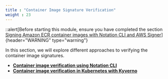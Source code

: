 ```yaml
---
title : "Container Image Signature Verification"
weight : 23
---
```


::alert[Before starting this module, ensure you have completed the section [Signing Amazon ECR container images with Notation CLI and AWS Signer](../2-sign-ecr-repo-with-notation-aws-signer/)]{header="WARNING" type="warning"}

In this section, we will explore different approaches to verifying the container image signatures.

* [**Container image verification using Notation CLI**](1-verify-signature-with-notation-cli)
* [**Container image verification in Kubernetes with Kyverno**](2-verify-signature-with-kyverno-in-k8s)


